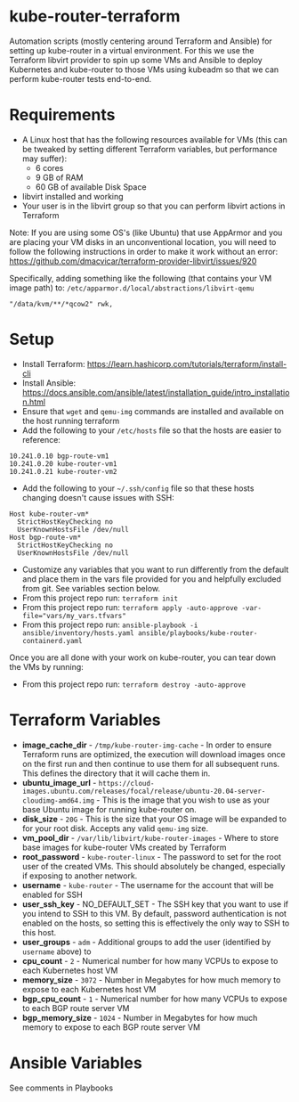 # kube-router-terraform
Automation scripts (mostly centering around Terraform and Ansible) for setting up kube-router in a virtual environment.
For this we use the Terraform libvirt provider to spin up some VMs and Ansible to deploy Kubernetes and kube-router to
those VMs using kubeadm so that we can perform kube-router tests end-to-end.

# Requirements
* A Linux host that has the following resources available for VMs (this can be tweaked by setting different Terraform
variables, but performance may suffer):
  * 6 cores
  * 9 GB of RAM
  * 60 GB of available Disk Space
* libvirt installed and working
* Your user is in the libvirt group so that you can perform libvirt actions in Terraform

Note: If you are using some OS's (like Ubuntu) that use AppArmor and you are placing your VM disks in an unconventional
location, you will need to follow the following instructions in order to make it work without an error:
https://github.com/dmacvicar/terraform-provider-libvirt/issues/920

Specifically, adding something like the following (that contains your VM image path) to: `/etc/apparmor.d/local/abstractions/libvirt-qemu`
```
"/data/kvm/**/*qcow2" rwk,
```

# Setup
* Install Terraform: https://learn.hashicorp.com/tutorials/terraform/install-cli
* Install Ansible: https://docs.ansible.com/ansible/latest/installation_guide/intro_installation.html
* Ensure that `wget` and `qemu-img` commands are installed and available on the host running terraform
* Add the following to your `/etc/hosts` file so that the hosts are easier to reference:
```
10.241.0.10 bgp-route-vm1
10.241.0.20 kube-router-vm1
10.241.0.21 kube-router-vm2
```
* Add the following to your `~/.ssh/config` file so that these hosts changing doesn't cause issues with SSH:
```
Host kube-router-vm*
  StrictHostKeyChecking no
  UserKnownHostsFile /dev/null
Host bgp-route-vm*
  StrictHostKeyChecking no
  UserKnownHostsFile /dev/null
```
* Customize any variables that you want to run differently from the default and place them in the vars file provided
for you and helpfully excluded from git. See variables section below.
* From this project repo run: `terraform init`
* From this project repo run: `terraform apply -auto-approve -var-file="vars/my_vars.tfvars"`
* From this project repo run: `ansible-playbook -i ansible/inventory/hosts.yaml ansible/playbooks/kube-router-containerd.yaml`

Once you are all done with your work on kube-router, you can tear down the VMs by running:
* From this project repo run: `terraform destroy -auto-approve`

# Terraform Variables
* **image_cache_dir** - `/tmp/kube-router-img-cache` - In order to ensure Terraform runs are optimized, the execution
will download images once on the first run and then continue to use them for all subsequent runs. This defines the
directory that it will cache them in.
* **ubuntu_image_url** -
`https://cloud-images.ubuntu.com/releases/focal/release/ubuntu-20.04-server-cloudimg-amd64.img` -
This is the image that you wish to use as your base Ubuntu image for running kube-router on.
* **disk_size** - `20G` - This is the size that your OS image will be expanded to for your root disk. Accepts any valid
`qemu-img` size.
* **vm_pool_dir** - `/var/lib/libvirt/kube-router-images` - Where to store base images for kube-router VMs created by
Terraform
* **root_password** - `kube-router-linux` - The password to set for the root user of the created VMs. This should
absolutely be changed, especially if exposing to another network.
* **username** - `kube-router` - The username for the account that will be enabled for SSH
* **user_ssh_key** - NO_DEFAULT_SET - The SSH key that you want to use if you intend to SSH to this VM. By default,
password authentication is not enabled on the hosts, so setting this is effectively the only way to SSH to this host.
* **user_groups** - `adm` - Additional groups to add the user (identified by `username` above) to
* **cpu_count** - `2` - Numerical number for how many VCPUs to expose to each Kubernetes host VM
* **memory_size** - `3072` - Number in Megabytes for how much memory to expose to each Kubernetes host VM
* **bgp_cpu_count** - `1` - Numerical number for how many VCPUs to expose to each BGP route server VM
* **bgp_memory_size** - `1024` - Number in Megabytes for how much memory to expose to each BGP route server VM

# Ansible Variables
See comments in Playbooks